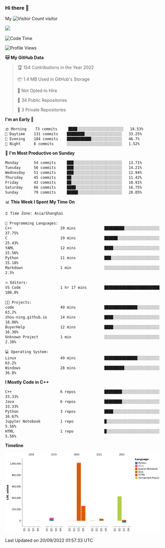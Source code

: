 ### Hi there 👋

My ![Visitor Count](https://profile-counter.glitch.me/bugcat9/count.svg) visitor
<!--
**bugcat9/bugcat9** is a ✨ _special_ ✨ repository because its `README.md` (this file) appears on your GitHub profile.

Here are some ideas to get you started:

- 🔭 I’m currently working on ...
- 🌱 I’m currently learning ...
- 👯 I’m looking to collaborate on ...
- 🤔 I’m looking for help with ...
- 💬 Ask me about ...
- 📫 How to reach me: ...
- 😄 Pronouns: ...
- ⚡ Fun fact: ...
-->
![](https://github-readme-stats.vercel.app/api?username=bugcat9)



<!--START_SECTION:waka-->
![Code Time](http://img.shields.io/badge/Code%20Time-670%20hrs%2059%20mins-blue)

![Profile Views](http://img.shields.io/badge/Profile%20Views-21-blue)

**🐱 My GitHub Data** 

> 🏆 154 Contributions in the Year 2022
 > 
> 📦 1.4 MB Used in GitHub's Storage 
 > 
> 🚫 Not Opted to Hire
 > 
> 📜 34 Public Repositories 
 > 
> 🔑 3 Private Repositories  
 > 
**I'm an Early 🐤** 

```text
🌞 Morning    73 commits     ████░░░░░░░░░░░░░░░░░░░░░   18.53% 
🌆 Daytime    131 commits    ████████░░░░░░░░░░░░░░░░░   33.25% 
🌃 Evening    184 commits    ███████████░░░░░░░░░░░░░░   46.7% 
🌙 Night      6 commits      ░░░░░░░░░░░░░░░░░░░░░░░░░   1.52%

```
📅 **I'm Most Productive on Sunday** 

```text
Monday       54 commits     ███░░░░░░░░░░░░░░░░░░░░░░   13.71% 
Tuesday      56 commits     ███░░░░░░░░░░░░░░░░░░░░░░   14.21% 
Wednesday    51 commits     ███░░░░░░░░░░░░░░░░░░░░░░   12.94% 
Thursday     45 commits     ██░░░░░░░░░░░░░░░░░░░░░░░   11.42% 
Friday       43 commits     ██░░░░░░░░░░░░░░░░░░░░░░░   10.91% 
Saturday     66 commits     ████░░░░░░░░░░░░░░░░░░░░░   16.75% 
Sunday       79 commits     █████░░░░░░░░░░░░░░░░░░░░   20.05%

```


📊 **This Week I Spent My Time On** 

```text
⌚︎ Time Zone: Asia/Shanghai

💬 Programming Languages: 
C++                      29 mins             █████████░░░░░░░░░░░░░░░░   37.75% 
C                        19 mins             ██████░░░░░░░░░░░░░░░░░░░   25.43% 
YAML                     12 mins             ████░░░░░░░░░░░░░░░░░░░░░   15.56% 
Python                   11 mins             ███░░░░░░░░░░░░░░░░░░░░░░   15.18% 
Markdown                 1 min               ░░░░░░░░░░░░░░░░░░░░░░░░░   2.5%

🔥 Editors: 
VS Code                  1 hr 17 mins        █████████████████████████   100.0%

🐱‍💻 Projects: 
code                     49 mins             ███████████████░░░░░░░░░░   63.2% 
zhou-ning.github.io      14 mins             ████░░░░░░░░░░░░░░░░░░░░░   18.06% 
BuyerHelp                12 mins             ████░░░░░░░░░░░░░░░░░░░░░   16.36% 
Unknown Project          1 min               ░░░░░░░░░░░░░░░░░░░░░░░░░   2.38%

💻 Operating System: 
Linux                    49 mins             ███████████████░░░░░░░░░░   63.2% 
Windows                  28 mins             █████████░░░░░░░░░░░░░░░░   36.8%

```

**I Mostly Code in C++** 

```text
C++                      6 repos             ████████░░░░░░░░░░░░░░░░░   33.33% 
Java                     6 repos             ████████░░░░░░░░░░░░░░░░░   33.33% 
Python                   3 repos             ████░░░░░░░░░░░░░░░░░░░░░   16.67% 
Jupyter Notebook         1 repo              █░░░░░░░░░░░░░░░░░░░░░░░░   5.56% 
HTML                     1 repo              █░░░░░░░░░░░░░░░░░░░░░░░░   5.56%

```


**Timeline**

![Chart not found](https://raw.githubusercontent.com/bugcat9/bugcat9/main/charts/bar_graph.png) 


 Last Updated on 20/09/2022 01:57:33 UTC
<!--END_SECTION:waka-->

